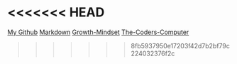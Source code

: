 <<<<<<< HEAD
=======
[My Github](URL)
[Markdown](URL)
[Growth-Mindset](URL)
[The-Coders-Computer](URL)


>>>>>>> 8fb5937950e17203f42d7b2bf79c224032376f2c

